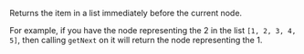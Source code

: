 Returns the item in a list immediately before the current node.

For example, if you have the node representing the 2 in the list `[1, 2, 3, 4, 5]`, then calling `getNext` on it will return the node representing the 1.
